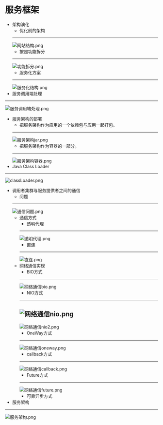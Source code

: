 # 服务框架
+ 架构演化
	+ 优化前的架构
	---
	![网站结构.png](pictures/网站结构.png)
	+ 按照功能拆分
	---
	![功能拆分.png](pictures/功能拆分.png)
	+ 服务化方案
	---
	![服务化结构.png](pictures/服务化结构.png)
+ 服务调用端处理
---
![服务调用端处理.png](pictures/服务调用端处理.png)
+ 服务架构的部署
	+ 把服务架构作为应用的一个依赖包与应用一起打包。
	---
	![服务架构jar.png](pictures/服务架构jar.png)
	+ 把服务架构作为容器的一部分。
	---
	![服务架构容器.png](pictures/服务架构容器.png)
+ Java Class Loader
---
![classLoader.png](pictures/classLoader.png)
+ 调用者集群与服务提供者之间的通信
	+ 问题
	---
	![通信问题.png](pictures/通信问题.png)
	+ 通信方式
		+ 透明代理
		---
		![透明代理.png](pictures/透明代理.png)
		+ 直连
		---
		![直连.png](pictures/直连.png)
	+ 网络通信实现
		+ BIO方式
		---
		![网络通信bio.png](pictures/网络通信bio.png)
		+ NIO方式
		---
		![网络通信nio.png](pictures/网络通信nio.png)
		---
		![网络通信nio2.png](pictures/网络通信nio2.png)
		+ OneWay方式
		---
		![网络通信oneway.png](pictures/网络通信oneway.png)
		+ callback方式
		---
		![网络通信callback.png](pictures/网络通信callback.png)
		+ Future方式
		---
		![网络通信future.png](pictures/网络通信future.png)
		+ 可靠异步方式
+ 服务架构
---
![服务架构.png](pictures/服务架构.png)